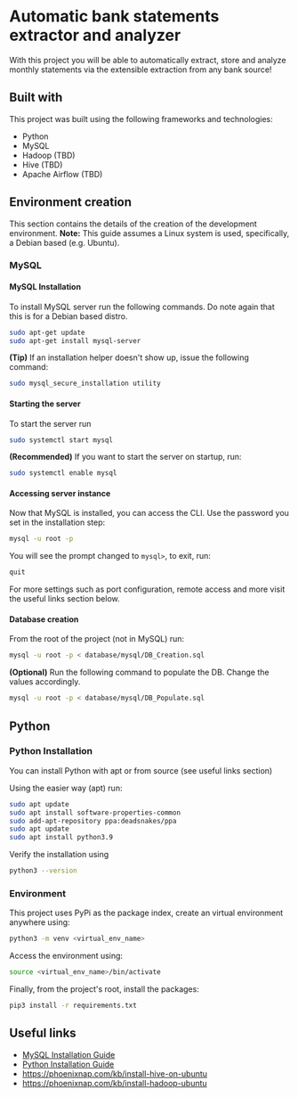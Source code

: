 # Automatic bank statements extractor and analyzer

With this project you will be able to automatically extract, store and analyze monthly statements via the extensible extraction from any bank source!

## Built with

This project was built using the following frameworks and technologies:

- Python
- MySQL
- Hadoop (TBD)
- Hive (TBD)
- Apache Airflow (TBD)

## Environment creation

This section contains the details of the creation of the development environment. **Note:** This guide assumes a Linux system is used, specifically, a Debian based (e.g. Ubuntu).

### MySQL

#### MySQL Installation

To install MySQL server run the following commands. Do note again that this is for a Debian based distro.

```bash
sudo apt-get update
sudo apt-get install mysql-server
```

**(Tip)** If an installation helper doesn't show up, issue the following command:

```bash
sudo mysql_secure_installation utility
```

#### Starting the server

To start the server run

```bash
sudo systemctl start mysql
```

**(Recommended)** If you want to start the server on startup, run:

```bash
sudo systemctl enable mysql
```

#### Accessing server instance

Now that MySQL is installed, you can access the CLI. Use the password you set in the installation step:

```bash
mysql -u root -p
```

You will see the prompt changed to `mysql>`, to exit, run:

```bash
quit
```

For more settings such as port configuration, remote access and more visit the useful links section below.

#### Database creation

From the root of the project (not in MySQL) run:

```bash
mysql -u root -p < database/mysql/DB_Creation.sql
```

**(Optional)** Run the following command to populate the DB. Change the values accordingly.

```bash
mysql -u root -p < database/mysql/DB_Populate.sql
```

## Python

### Python Installation

You can install Python with apt or from source (see useful links section)

Using the easier way (apt) run:

```bash
sudo apt update
sudo apt install software-properties-common
sudo add-apt-repository ppa:deadsnakes/ppa
sudo apt update
sudo apt install python3.9
```

Verify the installation using

```bash
python3 --version
```

### Environment

This project uses PyPi as the package index, create an virtual environment anywhere using:

```bash
python3 -m venv <virtual_env_name>
```

Access the environment using:

```bash
source <virtual_env_name>/bin/activate
```

Finally, from the project's root, install the packages:

```bash
pip3 install -r requirements.txt
```

## Useful links

- [MySQL Installation Guide](<https://docs.rackspace.com/support/how-to/install-mysql-server-on-the-ubuntu-operating-system/>)
- [Python Installation Guide](<https://phoenixnap.com/kb/how-to-install-python-3-ubuntu>)
- <https://phoenixnap.com/kb/install-hive-on-ubuntu>
- <https://phoenixnap.com/kb/install-hadoop-ubuntu>

